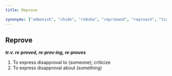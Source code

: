 ```yaml
---
title: Reprove

synonyms: ["admonish", "chide", "rebuke", "reprimand", "reproach", "tick off"]
---
```


## Reprove

_**tr.v. re·proved, re·prov·ing, re·proves**_

1. To express disapproval to (someone); criticize
2. To express disapproval about (something)
